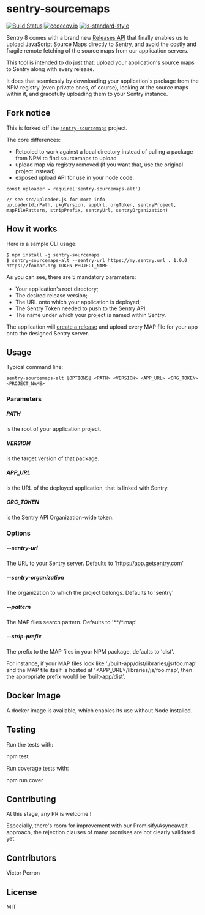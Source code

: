 # sentry-sourcemaps

[![Build Status](https://travis-ci.org/theogravity/sentry-sourcemaps-alt.svg?branch=master)](https://travis-ci.org/theogravity/sentry-sourcemaps-alt)
[![codecov.io](https://codecov.io/github/theogravity/sentry-sourcemaps-alt/coverage.svg?branch=master)](https://codecov.io/github/Polyconseil/sentry-sourcemaps-alt?branch=master)
[![js-standard-style](https://img.shields.io/badge/code%20style-standard-brightgreen.svg)](http://standardjs.com/)

Sentry 8 comes with a brand new [Releases API][release_api] that finally enables us to
upload JavaScript Source Maps directly to Sentry, and avoid the costly and fragile
remote fetching of the source maps from our application servers.

This tool is intended to do just that: upload your application's source maps to
Sentry along with every release.

It does that seamlessly by downloading your application's package from the NPM
registry (even private ones, of course), looking at the source maps within it,
and gracefully uploading them to your Sentry instance.

## Fork notice

This is forked off the [`sentry-sourcemaps`](https://github.com/Polyconseil/sentry-sourcemaps) project. 

The core differences:
 
* Retooled to work against a local directory instead of pulling a package from NPM to find sourcemaps to upload
* upload map via registry removed (if you want that, use the original project instead)
* exposed upload API for use in your node code.

```
const uploader = require('sentry-sourcemaps-alt')

// see src/uploader.js for more info
uploader(dirPath, pkgVersion, appUrl, orgToken, sentryProject, mapFilePattern, stripPrefix, sentryUrl, sentryOrganization)
```

## How it works

Here is a sample CLI usage:

    $ npm install -g sentry-sourcemaps
    $ sentry-sourcemaps-alt --sentry-url https://my.sentry.url . 1.0.0 https://foobar.org TOKEN PROJECT_NAME

As you can see, there are 5 mandatory parameters:

* Your application's root directory;
* The desired release version;
* The URL onto which your application is deployed;
* The Sentry Token needed to push to the Sentry API.
* The name under which your project is named within Sentry.

The application will [create a release][create_release] and upload every MAP file for your app onto
the designed Sentry server.

## Usage

Typical command line:

    sentry-sourcemaps-alt [OPTIONS] <PATH> <VERSION> <APP_URL> <ORG_TOKEN> <PROJECT_NAME>

### Parameters

##### PATH
 is the root of your application project.
##### VERSION
 is the target version of that package.
##### APP_URL
 is the URL of the deployed application, that is linked with Sentry.
##### ORG_TOKEN
 is the Sentry API Organization-wide token.

### Options

##### --sentry-url
The URL to your Sentry server. Defaults to 'https://app.getsentry.com'

##### --sentry-organization
The organization to which the project belongs. Defaults to 'sentry'

##### --pattern
The MAP files search pattern. Defaults to '**/*.map'

##### --strip-prefix

The prefix to the MAP files in your NPM package, defaults to 'dist'.

For instance, if your MAP files look like './built-app/dist/libraries/js/foo.map'
and the MAP file itself is hosted at '<APP_URL>/libraries/js/foo.map', then
the appropriate prefix would be 'built-app/dist'.


## Docker Image

A docker image is available, which enables its use without Node installed.

## Testing

Run the tests with:

  npm test

Run coverage tests with:

  npm run cover

## Contributing

At this stage, any PR is welcome !

Especially, there's room for improvement with our Promisify/Asyncawait approach,
the rejection clauses of many promises are not clearly validated yet.

## Contributors

Victor Perron


## License

MIT

[release_api]: https://docs.getsentry.com/hosted/clients/javascript/sourcemaps/#uploading-source-maps-to-sentry
[create_release]:https://docs.getsentry.com/hosted/api/releases/post-project-releases/
